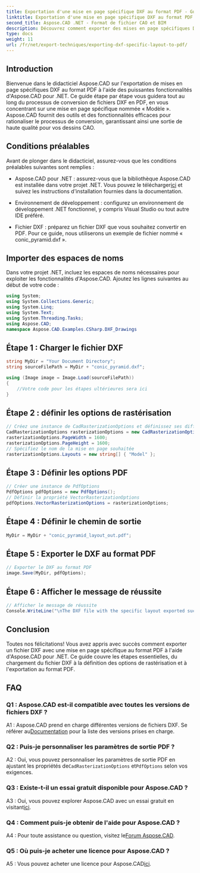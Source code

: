 ```yaml
---
title: Exportation d'une mise en page spécifique DXF au format PDF - Guide Aspose.CAD
linktitle: Exportation d'une mise en page spécifique DXF au format PDF
second_title: Aspose.CAD .NET - Format de fichier CAO et BIM
description: Découvrez comment exporter des mises en page spécifiques DXF au format PDF à l'aide d'Aspose.CAD pour .NET. Suivez notre guide étape par étape pour des conversions efficaces et de haute qualité.
type: docs
weight: 11
url: /fr/net/export-techniques/exporting-dxf-specific-layout-to-pdf/
---
```

## Introduction

Bienvenue dans le didacticiel Aspose.CAD sur l'exportation de mises en page spécifiques DXF au format PDF à l'aide des puissantes fonctionnalités d'Aspose.CAD pour .NET. Ce guide étape par étape vous guidera tout au long du processus de conversion de fichiers DXF en PDF, en vous concentrant sur une mise en page spécifique nommée « Modèle ». Aspose.CAD fournit des outils et des fonctionnalités efficaces pour rationaliser le processus de conversion, garantissant ainsi une sortie de haute qualité pour vos dessins CAO.

## Conditions préalables

Avant de plonger dans le didacticiel, assurez-vous que les conditions préalables suivantes sont remplies :

- Aspose.CAD pour .NET : assurez-vous que la bibliothèque Aspose.CAD est installée dans votre projet .NET. Vous pouvez le télécharger[ici](https://releases.aspose.com/cad/net/) et suivez les instructions d'installation fournies dans la documentation.

- Environnement de développement : configurez un environnement de développement .NET fonctionnel, y compris Visual Studio ou tout autre IDE préféré.

- Fichier DXF : préparez un fichier DXF que vous souhaitez convertir en PDF. Pour ce guide, nous utiliserons un exemple de fichier nommé « conic_pyramid.dxf ».

## Importer des espaces de noms

Dans votre projet .NET, incluez les espaces de noms nécessaires pour exploiter les fonctionnalités d'Aspose.CAD. Ajoutez les lignes suivantes au début de votre code :

```csharp
using System;
using System.Collections.Generic;
using System.Linq;
using System.Text;
using System.Threading.Tasks;
using Aspose.CAD;
namespace Aspose.CAD.Examples.CSharp.DXF_Drawings

```

## Étape 1 : Charger le fichier DXF

```csharp
string MyDir = "Your Document Directory";
string sourceFilePath = MyDir + "conic_pyramid.dxf";

using (Image image = Image.Load(sourceFilePath))
{
    //Votre code pour les étapes ultérieures sera ici
}
```

## Étape 2 : définir les options de rastérisation

```csharp
// Créez une instance de CadRasterizationOptions et définissez ses différentes propriétés
CadRasterizationOptions rasterizationOptions = new CadRasterizationOptions();
rasterizationOptions.PageWidth = 1600;
rasterizationOptions.PageHeight = 1600;
// Spécifiez le nom de la mise en page souhaitée
rasterizationOptions.Layouts = new string[] { "Model" };
```

## Étape 3 : Définir les options PDF

```csharp
// Créer une instance de PdfOptions
PdfOptions pdfOptions = new PdfOptions();
// Définir la propriété VectorRasterizationOptions
pdfOptions.VectorRasterizationOptions = rasterizationOptions;
```

## Étape 4 : Définir le chemin de sortie

```csharp
MyDir = MyDir + "conic_pyramid_layout_out.pdf";
```

## Étape 5 : Exporter le DXF au format PDF

```csharp
// Exporter le DXF au format PDF
image.Save(MyDir, pdfOptions);
```

## Étape 6 : Afficher le message de réussite

```csharp
// Afficher le message de réussite
Console.WriteLine("\nThe DXF file with the specific layout exported successfully to PDF.\nFile saved at " + MyDir);
```

## Conclusion

Toutes nos félicitations! Vous avez appris avec succès comment exporter un fichier DXF avec une mise en page spécifique au format PDF à l'aide d'Aspose.CAD pour .NET. Ce guide couvre les étapes essentielles, du chargement du fichier DXF à la définition des options de rastérisation et à l'exportation au format PDF.

## FAQ

### Q1 : Aspose.CAD est-il compatible avec toutes les versions de fichiers DXF ?

 A1 : Aspose.CAD prend en charge différentes versions de fichiers DXF. Se référer au[Documentation](https://reference.aspose.com/cad/net/) pour la liste des versions prises en charge.

### Q2 : Puis-je personnaliser les paramètres de sortie PDF ?

A2 : Oui, vous pouvez personnaliser les paramètres de sortie PDF en ajustant les propriétés de`CadRasterizationOptions` et`PdfOptions` selon vos exigences.

### Q3 : Existe-t-il un essai gratuit disponible pour Aspose.CAD ?

 A3 : Oui, vous pouvez explorer Aspose.CAD avec un essai gratuit en visitant[ici](https://releases.aspose.com/).

### Q4 : Comment puis-je obtenir de l'aide pour Aspose.CAD ?

 A4 : Pour toute assistance ou question, visitez le[Forum Aspose.CAD](https://forum.aspose.com/c/cad/19).

### Q5 : Où puis-je acheter une licence pour Aspose.CAD ?

 A5 : Vous pouvez acheter une licence pour Aspose.CAD[ici](https://purchase.aspose.com/buy).